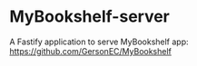 # MyBookshelf-server
A Fastify application to serve MyBookshelf app:
https://github.com/GersonEC/MyBookshelf
